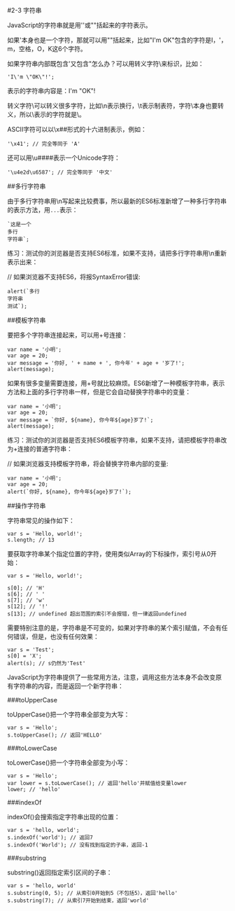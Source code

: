 #2-3 字符串

JavaScript的字符串就是用''或""括起来的字符表示。

如果'本身也是一个字符，那就可以用""括起来，比如"I'm OK"包含的字符是I，'，m，空格，O，K这6个字符。

如果字符串内部既包含'又包含"怎么办？可以用转义字符\来标识，比如：

	'I\'m \"OK\"!';
表示的字符串内容是：I'm "OK"!

转义字符\可以转义很多字符，比如\n表示换行，\t表示制表符，字符\本身也要转义，所以\\表示的字符就是\。

ASCII字符可以以\x##形式的十六进制表示，例如：

	'\x41'; // 完全等同于 'A'
还可以用\u####表示一个Unicode字符：

	'\u4e2d\u6587'; // 完全等同于 '中文'
##多行字符串

由于多行字符串用\n写起来比较费事，所以最新的ES6标准新增了一种多行字符串的表示方法，用` ... `表示：

	`这是一个
	多行
	字符串`;
练习：测试你的浏览器是否支持ES6标准，如果不支持，请把多行字符串用\n重新表示出来：

// 如果浏览器不支持ES6，将报SyntaxError错误:

	alert(`多行
	字符串
	测试`);


##模板字符串

要把多个字符串连接起来，可以用+号连接：

	var name = '小明';
	var age = 20;
	var message = '你好, ' + name + ', 你今年' + age + '岁了!';
	alert(message);
如果有很多变量需要连接，用+号就比较麻烦。ES6新增了一种模板字符串，表示方法和上面的多行字符串一样，但是它会自动替换字符串中的变量：

	var name = '小明';
	var age = 20;
	var message = `你好, ${name}, 你今年${age}岁了!`;
	alert(message);
练习：测试你的浏览器是否支持ES6模板字符串，如果不支持，请把模板字符串改为+连接的普通字符串：

// 如果浏览器支持模板字符串，将会替换字符串内部的变量:

	var name = '小明';
	var age = 20;
	alert(`你好, ${name}, 你今年${age}岁了!`);


##操作字符串

字符串常见的操作如下：

	var s = 'Hello, world!';
	s.length; // 13
要获取字符串某个指定位置的字符，使用类似Array的下标操作，索引号从0开始：

	var s = 'Hello, world!';
	
	s[0]; // 'H'
	s[6]; // ' '
	s[7]; // 'w'
	s[12]; // '!'
	s[13]; // undefined 超出范围的索引不会报错，但一律返回undefined
需要特别注意的是，字符串是不可变的，如果对字符串的某个索引赋值，不会有任何错误，但是，也没有任何效果：

	var s = 'Test';
	s[0] = 'X';
	alert(s); // s仍然为'Test'
JavaScript为字符串提供了一些常用方法，注意，调用这些方法本身不会改变原有字符串的内容，而是返回一个新字符串：

###toUpperCase

toUpperCase()把一个字符串全部变为大写：

	var s = 'Hello';
	s.toUpperCase(); // 返回'HELLO'
###toLowerCase

toLowerCase()把一个字符串全部变为小写：

	var s = 'Hello';
	var lower = s.toLowerCase(); // 返回'hello'并赋值给变量lower
	lower; // 'hello'
###indexOf

indexOf()会搜索指定字符串出现的位置：

	var s = 'hello, world';
	s.indexOf('world'); // 返回7
	s.indexOf('World'); // 没有找到指定的子串，返回-1
###substring

substring()返回指定索引区间的子串：

	var s = 'hello, world'
	s.substring(0, 5); // 从索引0开始到5（不包括5），返回'hello'
	s.substring(7); // 从索引7开始到结束，返回'world'
